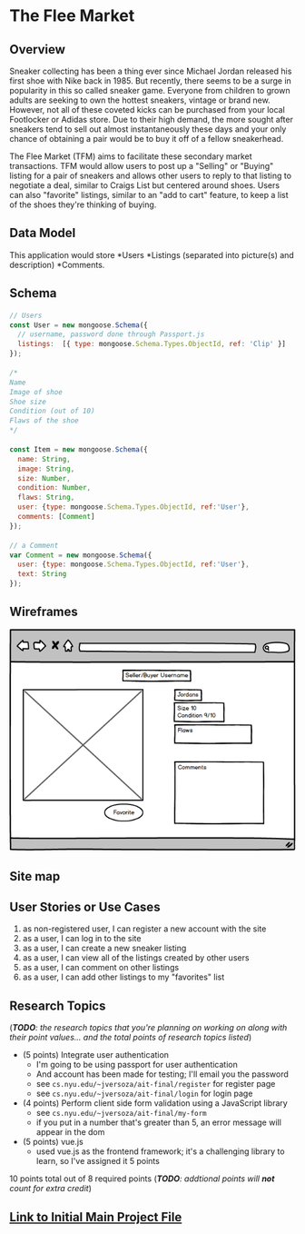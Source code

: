 
# The Flee Market

## Overview

Sneaker collecting has been a thing ever since Michael Jordan released his first shoe with Nike back in 1985. But recently, there seems to be
a surge in popularity in this so called sneaker game. Everyone from children to grown adults are seeking to own the hottest sneakers, vintage or brand new. However, not all of these coveted kicks can be purchased from your local Footlocker or Adidas store. Due to their high demand, the more sought after sneakers tend to sell out almost instantaneously these days and your only chance of obtaining a pair would be to buy it off of a fellow sneakerhead.

The Flee Market (TFM) aims to facilitate these secondary market transactions. TFM would allow users to post up a "Selling" or "Buying" listing for a  pair of sneakers and allows other users to reply to that listing to negotiate a deal, similar to Craigs List but centered around shoes. Users can also "favorite" listings, similar to an "add to cart" feature, to keep a list of the shoes they're thinking of buying.

## Data Model

This application would store 
*Users 
*Listings (separated into picture(s) and description) 
*Comments.


## Schema

```javascript
// Users
const User = new mongoose.Schema({
  // username, password done through Passport.js
  listings:  [{ type: mongoose.Schema.Types.ObjectId, ref: 'Clip' }]
});

/*
Name
Image of shoe
Shoe size
Condition (out of 10)
Flaws of the shoe
*/

const Item = new mongoose.Schema({
  name: String,
  image: String,
  size: Number,
  condition: Number,
  flaws: String,
  user: {type: mongoose.Schema.Types.ObjectId, ref:'User'},
  comments: [Comment]
});

// a Comment
var Comment = new mongoose.Schema({
  user: {type: mongoose.Schema.Types.ObjectId, ref:'User'},
  text: String
});
```

## Wireframes


![Mock Listing](documentation/TheFleeMarket.png)




## Site map


## User Stories or Use Cases

1. as non-registered user, I can register a new account with the site
2. as a user, I can log in to the site
3. as a user, I can create a new sneaker listing
4. as a user, I can view all of the listings created by other users
5. as a user, I can comment on other listings
6. as a user, I can add other listings to my "favorites" list

## Research Topics

(___TODO__: the research topics that you're planning on working on along with their point values... and the total points of research topics listed_)

* (5 points) Integrate user authentication
    * I'm going to be using passport for user authentication
    * And account has been made for testing; I'll email you the password
    * see <code>cs.nyu.edu/~jversoza/ait-final/register</code> for register page
    * see <code>cs.nyu.edu/~jversoza/ait-final/login</code> for login page
* (4 points) Perform client side form validation using a JavaScript library
    * see <code>cs.nyu.edu/~jversoza/ait-final/my-form</code>
    * if you put in a number that's greater than 5, an error message will appear in the dom
* (5 points) vue.js
    * used vue.js as the frontend framework; it's a challenging library to learn, so I've assigned it 5 points

10 points total out of 8 required points (___TODO__: addtional points will __not__ count for extra credit_)


## [Link to Initial Main Project File](app.js) 


